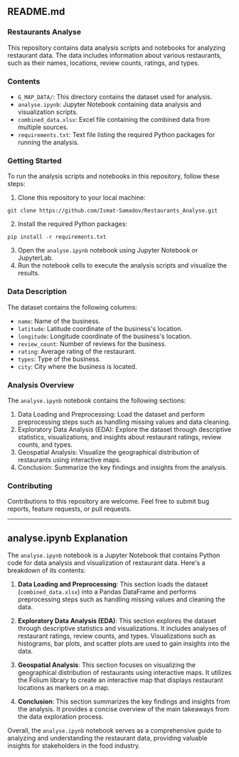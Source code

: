 ## README.md

### Restaurants Analyse

This repository contains data analysis scripts and notebooks for analyzing restaurant data. The data includes information about various restaurants, such as their names, locations, review counts, ratings, and types.

### Contents

- `G_MAP_DATA/`: This directory contains the dataset used for analysis.
- `analyse.ipynb`: Jupyter Notebook containing data analysis and visualization scripts.
- `combined_data.xlsx`: Excel file containing the combined data from multiple sources.
- `requirements.txt`: Text file listing the required Python packages for running the analysis.

### Getting Started

To run the analysis scripts and notebooks in this repository, follow these steps:

1. Clone this repository to your local machine:

```
git clone https://github.com/Ismat-Samadov/Restaurants_Analyse.git
```

2. Install the required Python packages:

```
pip install -r requirements.txt
```

3. Open the `analyse.ipynb` notebook using Jupyter Notebook or JupyterLab.
4. Run the notebook cells to execute the analysis scripts and visualize the results.

### Data Description

The dataset contains the following columns:

- `name`: Name of the business.
- `latitude`: Latitude coordinate of the business's location.
- `longitude`: Longitude coordinate of the business's location.
- `review_count`: Number of reviews for the business.
- `rating`: Average rating of the restaurant.
- `types`: Type of the business.
- `city`: City where the business is located.

### Analysis Overview

The `analyse.ipynb` notebook contains the following sections:

1. Data Loading and Preprocessing: Load the dataset and perform preprocessing steps such as handling missing values and data cleaning.
2. Exploratory Data Analysis (EDA): Explore the dataset through descriptive statistics, visualizations, and insights about restaurant ratings, review counts, and types.
3. Geospatial Analysis: Visualize the geographical distribution of restaurants using interactive maps.
4. Conclusion: Summarize the key findings and insights from the analysis.

### Contributing

Contributions to this repository are welcome. Feel free to submit bug reports, feature requests, or pull requests.

---

## analyse.ipynb Explanation

The `analyse.ipynb` notebook is a Jupyter Notebook that contains Python code for data analysis and visualization of restaurant data. Here's a breakdown of its contents:

1. **Data Loading and Preprocessing**: This section loads the dataset (`combined_data.xlsx`) into a Pandas DataFrame and performs preprocessing steps such as handling missing values and cleaning the data.

2. **Exploratory Data Analysis (EDA)**: This section explores the dataset through descriptive statistics and visualizations. It includes analyses of restaurant ratings, review counts, and types. Visualizations such as histograms, bar plots, and scatter plots are used to gain insights into the data.

3. **Geospatial Analysis**: This section focuses on visualizing the geographical distribution of restaurants using interactive maps. It utilizes the Folium library to create an interactive map that displays restaurant locations as markers on a map.

4. **Conclusion**: This section summarizes the key findings and insights from the analysis. It provides a concise overview of the main takeaways from the data exploration process.

Overall, the `analyse.ipynb` notebook serves as a comprehensive guide to analyzing and understanding the restaurant data, providing valuable insights for stakeholders in the food industry.